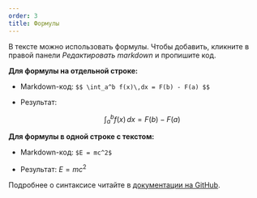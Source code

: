 ```yaml
---
order: 3
title: Формулы
---
```


В тексте можно использовать формулы. Чтобы добавить, кликните в правой панели *Редактировать markdown* и пропишите код.

**Для формулы на отдельной строке:**

-  Markdown-код: `$$ \int_a^b f(x)\,dx = F(b) - F(a) $$ `

-  Результат:

   $$ \int_a^b f(x)\,dx = F(b) - F(a) $$

**Для формулы в одной строке с текстом:**

-  Markdown-код: `$E = mc^2$`

-  Результат: $E = mc^2$

Подробнее о синтаксисе читайте в [документации на GitHub](https://github.com/micromark/micromark-extension-math#syntax).